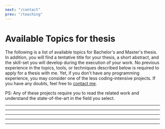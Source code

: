 ```yaml
---
next: "/contact"
prev: "/teaching"
---
```


# Available Topics for thesis

The following is a list of available topics for Bachelor's and Master's thesis. In addition, you will find a tentative title for your thesis, a short abstract, and the skill-set you will develop during the execution of your work. No previous experience in the topics, tools, or techniques described below is required to apply for a thesis with me. Yet, if you don't have any programming experience, you may consider one of the less coding-intensive projects. If you have any doubts, feel free to [contact me](/contact).

PS: Any of these projects require you to read the related work and understand the state-of-the-art in the field you select.

<Thesis 
title="Full-Chasis Encountered-type Haptics for VR" 
abstract="Collaborative robots, used for haptics are composed by a set of links and joints. However, encountered-type Haptics typically uses makes use of the robot's end-effector (Last link of the chain). In this thesis, we will explore the design space, new opportunities and challenges that bring the use of all the links of the robot for providing encountered-type haptics"
picture="/theses/Kinova.jpg">

<Badge type="tip" text="C#" vertical="middle" />
<Badge type="tip" text="Unity3D" vertical="middle" />
<Badge type="tip" text="User Experiments" vertical="middle" />
<Badge type="tip" text="Robotics (Basic)" vertical="middle" />

</Thesis>

--- 

<Thesis 
title="Finger-mounted Haptic Feedback for Topological Surface Rendering" 
abstract="Imagine how you interact with google maps; How can you know the altitude on the map?. Now imagine that you can feel the peaks of the mountains with your fingertips, the heigh difference between two spots with the deformation in your fingers. This thesis will replicate a state-of-the-art finger-mounted haptic device and test it in mobile interactions."
picture="/images/Papers/altering.jpg">

<Badge type="tip" text="ESP32/RPi/Arduino" vertical="middle" /> 
<Badge type="tip" text="Python/C++" vertical="middle" /> 
<Badge type="tip" text="3D Printing" vertical="middle" />

</Thesis>

---

<Thesis 
title="Encountered-type Mid-air Haptics" 
abstract="Haptic interfaces are generally stimulation-specific; a given device has a (typically) very constrained range of rendering possibilities. Integration Kinaesthetic and Mid-air ultrasound haptics open the doors to a new time of interfaces capable of rendering a broad range of haptic sensations. In this thesis, you will explore the design space of these interfaces and run user studies to showcase the advantages and drawbacks of this setup."
picture="/theses/UH.jpg">

<Badge type="tip" text="C#" vertical="middle" />
<Badge type="tip" text="Unity3D" vertical="middle" /> 
<Badge type="tip" text="User Experiments" vertical="middle" />
<Badge type="tip" text="Robotics (Basic)" vertical="middle" />

</Thesis>

---

<Thesis 
title="How do emotions feel?: Creating a vibrotactile encoding of emotions" 
abstract="Complex information can be encoded in tactile sensations, thus skipping the visual and auditory channels. Furthermore, emotions can be encoded and decoded using the human's body skin. Therefore, using arrays of vibrotactile motors can help to facilitate the interpretation of such emotions. In this thesis, you will conduct studies to discover which tactile patterns are associated with specific emotions such as sadness, happiness, angriness."
picture="/theses/Vest.jpg">

<Badge type="tip" text="Arduino" vertical="middle" />
<Badge type="tip" text="Python" vertical="middle" />
<Badge type="tip" text="User Experiments" vertical="middle" />

</Thesis>

---

<Thesis 
title="Human augmentation in VR: How cognitive augmentations shape us?" 
abstract="Cognitive Augmentations are challenging to implement in the real world. Modulating the environment based on brain signals is still far from being possible. At the same time, there is little knowledge of the impact of such augmentations on the user's ego. This thesis will develop a super-hero-like VR experience using Brain-Computer interfaces and analyze the impact on the user's perception of the self."
picture="/theses/Augm.jpg">

<Badge type="tip" text="User Experiments" vertical="middle" />
<Badge type="tip" text="Unity3D" vertical="middle" />
<Badge type="tip" text="EEG" vertical="middle" />

</Thesis>

---
